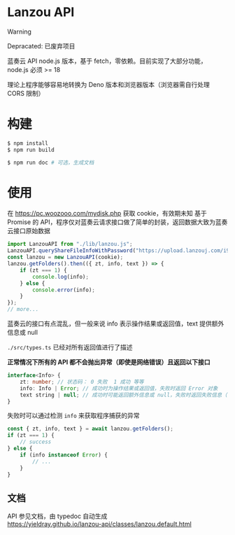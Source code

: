 # Lanzou API

> [!WARNING]  
> Depracated: 已废弃项目

蓝奏云 API node.js 版本，基于 fetch，零依赖。目前实现了大部分功能，node.js 必须 >= 18

理论上程序能够容易地转换为 Deno 版本和浏览器版本（浏览器需自行处理 CORS 限制）

# 构建

```sh
$ npm install
$ npm run build

$ npm run doc # 可选，生成文档
```

# 使用

在 https://pc.woozooo.com/mydisk.php 获取 cookie，有效期未知
基于 Promise 的 API，程序仅对蓝奏云请求接口做了简单的封装，返回数据大致为蓝奏云接口原始数据

```js
import LanzouAPI from "./lib/lanzou.js";
LanzouAPI.queryShareFileInfoWithPassword("https://upload.lanzouj.com/i95j302p", "bxeb").then(console.log);
const lanzou = new LanzouAPI(cookie);
lanzou.getFolders().then(({ zt, info, text }) => {
    if (zt === 1) {
        console.log(info);
    } else {
        console.error(info);
    }
});
// more...
```

蓝奏云的接口有点混乱，但一般来说 info 表示操作结果或返回值，text 提供额外信息或 null

`./src/types.ts` 已经对所有返回值进行了描述

**正常情况下所有的 API 都不会抛出异常（即使是网络错误）且返回以下接口**

```ts
interface<Info> {
    zt: number; // 状态码： 0 失败  1 成功 等等
    info: Info | Error; // 成功时为操作结果或返回值，失败时返回 Error 对象
    text string | null; // 成功时可能返回额外信息或 null，失败时返回失败信息（字符串）
}
```

失败时可以通过检测 `info` 来获取程序捕获的异常

```js
const { zt, info, text } = await lanzou.getFolders();
if (zt === 1) {
    // success
} else {
    if (info instanceof Error) {
        // ...
    }
}
```

## 文档

API 参见文档，由 typedoc 自动生成  
<https://yieldray.github.io/lanzou-api/classes/lanzou.default.html>
